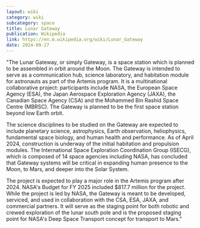 ```yaml
---
layout: wiki
category: wiki
subcategory: space
title: Lunar Gateway
publication: Wikipedia
link: https://en.m.wikipedia.org/wiki/Lunar_Gateway
date: 2024-09-27
---
```


"The Lunar Gateway, or simply Gateway, is a space station which is planned to be assembled in orbit around the Moon. The Gateway is intended to serve as a communication hub, science laboratory, and habitation module for astronauts as part of the Artemis program. It is a multinational collaborative project: participants include NASA, the European Space Agency (ESA), the Japan Aerospace Exploration Agency (JAXA), the Canadian Space Agency (CSA) and the Mohammed Bin Rashid Space Centre (MBRSC). The Gateway is planned to be the first space station beyond low Earth orbit.

The science disciplines to be studied on the Gateway are expected to include planetary science, astrophysics, Earth observation, heliophysics, fundamental space biology, and human health and performance. As of April 2024, construction is underway of the initial habitation and propulsion modules. The International Space Exploration Coordination Group (ISECG), which is composed of 14 space agencies including NASA, has concluded that Gateway systems will be critical in expanding human presence to the Moon, to Mars, and deeper into the Solar System.

The project is expected to play a major role in the Artemis program after 2024. NASA's Budget for FY 2025 included $817.7 million for the project. While the project is led by NASA, the Gateway is meant to be developed, serviced, and used in collaboration with the CSA, ESA, JAXA, and commercial partners. It will serve as the staging point for both robotic and crewed exploration of the lunar south pole and is the proposed staging point for NASA's Deep Space Transport concept for transport to Mars."
